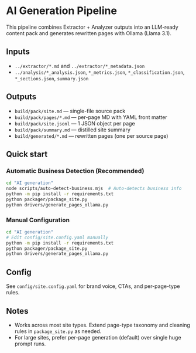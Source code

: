 # AI Generation Pipeline

This pipeline combines Extractor + Analyzer outputs into an LLM-ready content pack and generates rewritten pages with Ollama (Llama 3.1).

## Inputs

- `../extractor/*.md` and `../extractor/*_metadata.json`
- `../analysis/*_analysis.json`, `*_metrics.json`, `*_classification.json`, `*_sections.json`, `summary.json`

## Outputs

- `build/pack/site.md` — single-file source pack
- `build/pack/pages/*.md` — per-page MD with YAML front matter
- `build/pack/site.jsonl` — 1 JSON object per page
- `build/pack/summary.md` — distilled site summary
- `build/generated/*.md` — rewritten pages (one per source page)

## Quick start

### Automatic Business Detection (Recommended)
```bash
cd "AI generation"
node scripts/auto-detect-business.mjs  # Auto-detects business info
python -m pip install -r requirements.txt
python packager/package_site.py
python drivers/generate_pages_ollama.py
```

### Manual Configuration
```bash
cd "AI generation"
# Edit config/site.config.yaml manually
python -m pip install -r requirements.txt
python packager/package_site.py
python drivers/generate_pages_ollama.py
```

## Config

See `config/site.config.yaml` for brand voice, CTAs, and per-page-type rules.

## Notes

- Works across most site types. Extend page-type taxonomy and cleaning rules in `package_site.py` as needed.
- For large sites, prefer per-page generation (default) over single huge prompt runs.
